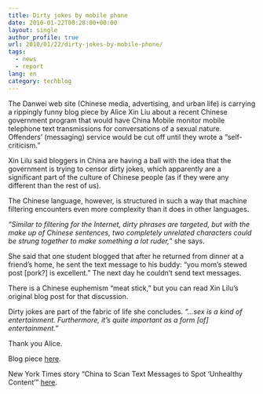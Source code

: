```yaml
---
title: Dirty jokes by mobile phone
date: 2010-01-22T00:28:00+00:00
layout: single
author_profile: true
url: 2010/01/22/dirty-jokes-by-mobile-phone/
tags:
  - news
  - report
lang: en
category: techblog
---
```

The Danwei web site (Chinese media, advertising, and urban life) is carrying a rippingly funny blog piece by Alice Xin Liu about a recent Chinese government program that would have China Mobile monitor mobile telephone text transmissions for conversations of a sexual nature. Offenders’ (messaging) service would be cut off until they wrote a “self-criticism.”

Xin Lilu said bloggers in China are having a ball with the idea that the government is trying to censor dirty jokes, which apparently are a significant part of the culture of Chinese people (as if they were any different than the rest of us).

The Chinese language, however, is structured in such a way that machine filtering encounters even more complexity than it does in other languages.

_“Similar to filtering for the Internet, dirty phrases are targeted, but with the make up of Chinese sentences, two completely unrelated characters could be strung together to make something a lot ruder,”_ she says.

She said that one student blogged that after he returned from dinner at a friend’s home, he sent the text message to his buddy: “you mom’s stewed post [pork?] is excellent.” The next day he couldn’t send text messages.

There is a Chinese euphemism “meat stick,” but you can read Xin Lilu’s original blog post for that discussion.

Dirty jokes are part of the fabric of life she concludes. _“…sex is a kind of entertainment. Furthermore, it’s quite important as a form [of] entertainment.”_

Thank you Alice.

Blog piece [here](http://www.danwei.org/censorship/dirty_jokes_on_mobile_phones.php).

New York Times story “China to Scan Text Messages to Spot ‘Unhealthy Content’” [here](http://www.nytimes.com/2010/01/20/world/20text.html?emc=tnt&tntemail1=y).